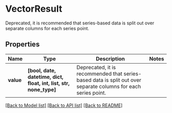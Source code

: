 # VectorResult

Deprecated, it is recommended that series-based data is split out over separate columns for each series point.

## Properties
Name | Type | Description | Notes
------------ | ------------- | ------------- | -------------
**value** | **[bool, date, datetime, dict, float, int, list, str, none_type]** | Deprecated, it is recommended that series-based data is split out over separate columns for each series point. | 

[[Back to Model list]](../README.md#documentation-for-models) [[Back to API list]](../README.md#documentation-for-api-endpoints) [[Back to README]](../README.md)


